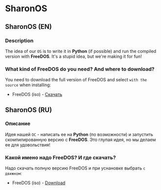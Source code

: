 # SharonOS

## SharonOS (EN)
### Description
The idea of our `OS` is to write it in **Python** (if possible) and run the compiled version with **FreeDOS**. It's a stupid idea, but we're making it for fun!
### What kind of FreeDOS do you need? And where to download?
You need to download the full version of FreeDOS and select `with the source` when installing:
 - FreeDOS (iso) - [Скачать](https://www.freedos.org/download/download/FD12CD.iso)

## SharonOS (RU)
### Описание
Идея нашей `ОС` - написать ее на **Python** (по возможности) и запустить скомпилированную версию с **FreeDOS**. Это глупая идея, но мы делаем ее для удовольствия!
### Какой имено надо FreeDOS? И где скачать?
Надо скачать полную версию FreeDOS и при уснановке выбрать `с движком`:
 - FreeDOS (iso) - [Download](https://www.freedos.org/download/download/FD12CD.iso)